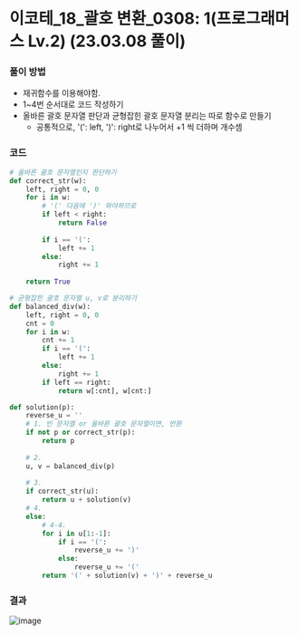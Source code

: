 # 이코테_18_괄호 변환_0308: 1(프로그래머스 Lv.2) (23.03.08 풀이)

### 풀이 방법
- 재귀함수를 이용해야함.
- 1~4번 순서대로 코드 작성하기
- 올바른 괄호 문자열 판단과 균형잡힌 괄호 문자열 분리는 따로 함수로 만들기
  - 공통적으로, '(': left, ')': right로 나누어서 +1 씩 더하며 개수셈

### 코드
```python
# 올바른 괄호 문자열인지 판단하기
def correct_str(w):
    left, right = 0, 0
    for i in w:
        # '(' 다음에 ')' 와야하므로
        if left < right:
            return False
        
        if i == '(':
            left += 1
        else:
            right += 1
            
    return True

# 균형잡힌 괄호 문자열 u, v로 분리하기
def balanced_div(w):
    left, right = 0, 0
    cnt = 0
    for i in w:      
        cnt += 1
        if i == '(':
            left += 1
        else:
            right += 1
        if left == right:
            return w[:cnt], w[cnt:]

def solution(p):
    reverse_u = ''
    # 1. 빈 문자열 or 올바른 괄호 문자열이면, 반환
    if not p or correct_str(p):
        return p
    
    # 2.
    u, v = balanced_div(p)
    
    # 3.
    if correct_str(u):
        return u + solution(v)
    # 4.
    else:
        # 4-4.
        for i in u[1:-1]:
            if i == '(':
                reverse_u += ')'
            else:
                reverse_u += '('
        return '(' + solution(v) + ')' + reverse_u

```

### 결과
![image](https://user-images.githubusercontent.com/69101394/223617889-5b23e883-9246-4c09-9f64-e2bf5566dbc2.png)

